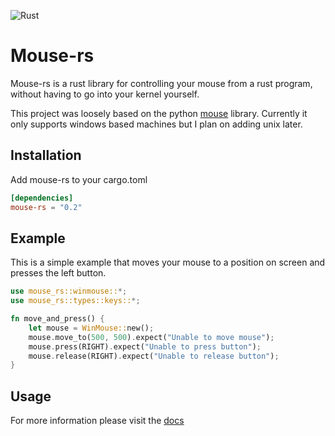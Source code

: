 ![Rust](https://github.com/DankDumpster/mouse-rs/workflows/Rust/badge.svg)
# Mouse-rs

Mouse-rs is a rust library for controlling your mouse from a rust program, without having to go into your kernel yourself.

This project was loosely based on the python [mouse](https://github.com/boppreh/mouse/) library.
Currently it only supports windows based machines but I plan on adding unix later.

## Installation
Add mouse-rs to your cargo.toml

```toml
[dependencies]
mouse-rs = "0.2"
```

## Example
This is a simple example that moves your mouse to a position on screen and presses the left button.

```rust
use mouse_rs::winmouse::*;
use mouse_rs::types::keys::*;

fn move_and_press() {
    let mouse = WinMouse::new();
    mouse.move_to(500, 500).expect("Unable to move mouse");
    mouse.press(RIGHT).expect("Unable to press button");
    mouse.release(RIGHT).expect("Unable to release button");
}
```


## Usage
For more information please visit the [docs](https://docs.rs/mouse-rs/*/mouse_rs/)


